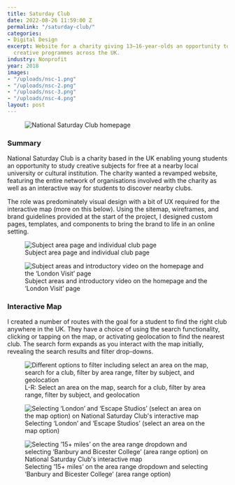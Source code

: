```yaml
---
title: Saturday Club
date: 2022-08-26 11:59:00 Z
permalink: "/saturday-club/"
categories:
- Digital Design
excerpt: Website for a charity giving 13–16-year-olds an opportunity to a range of
  creative programmes across the UK.
industry: Nonprofit
year: 2018
images:
- "/uploads/nsc-1.png"
- "/uploads/nsc-2.png"
- "/uploads/nsc-3.png"
- "/uploads/nsc-4.png"
layout: post
---
```


<figure>
    <img src="/uploads/nsc-1.png" alt="National Saturday Club homepage">
</figure>

### Summary

National Saturday Club is a charity based in the UK enabling young students an opportunity to study creative subjects for free at a nearby local university or cultural institution. The charity wanted a revamped website, featuring the entire network of organisations involved with the charity as well as an interactive way for students to discover nearby clubs.

The role was predominately visual design with a bit of UX required for the interactive map (more on this below). Using the sitemap, wireframes, and brand guidelines provided at the start of the project, I designed custom pages, templates, and components to bring the brand to life in an online setting.

<figure>
    <img src="/uploads/nsc-3.png" alt="Subject area page and individual club page">
     <figcaption>Subject area page and individual club page</figcaption>
</figure>

<figure>
    <img src="/uploads/nsc-4.png" alt="Subject areas and introductory video on the homepage and the ‘London Visit’ page">
     <figcaption>Subject areas and introductory video on the homepage and the ‘London Visit’ page</figcaption>
</figure>

### Interactive Map

I created a number of routes with the goal for a student to find the right club anywhere in the UK. They have a choice of using the search functionality, clicking or tapping on the map, or activating geolocation to find the nearest club. The search form expands as you interact with the map initially, revealing the search results and filter drop-downs.

<figure>
    <img src="/uploads/nsc-map-flows.png" alt="Different options to filter including select an area on the map, search for a club, filter by area range, filter by subject, and geolocation">
     <figcaption>L-R: Select an area on the map, search for a club, filter by area range, filter by subject, and geolocation</figcaption>
</figure>

<figure>
    <img src="/uploads/nsc-map.png" alt="Selecting ‘London’ and ‘Escape Studios’ (select an area on the map option) on National Saturday Club's interactive map">
     <figcaption>Selecting ‘London’ and ‘Escape Studios’ (select an area on the map option)</figcaption>
</figure>

<figure>
    <img src="/uploads/nsc-2.png" alt="Selecting ’15+ miles’ on the area range dropdown and selecting ‘Banbury and Bicester College’ (area range option) on National Saturday Club's interactive map">
     <figcaption>Selecting ’15+ miles’ on the area range dropdown and selecting ‘Banbury and Bicester College’ (area range option)
</figcaption>
</figure>